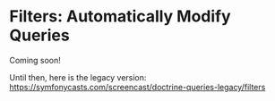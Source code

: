 # Filters: Automatically Modify Queries

Coming soon!

Until then, here is the legacy version: https://symfonycasts.com/screencast/doctrine-queries-legacy/filters
